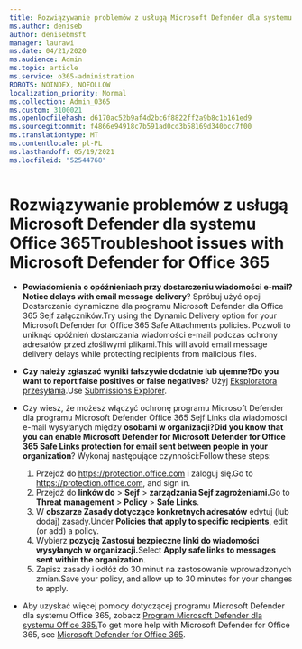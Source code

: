 ```yaml
---
title: Rozwiązywanie problemów z usługą Microsoft Defender dla systemu Office 365
ms.author: deniseb
author: denisebmsft
manager: laurawi
ms.date: 04/21/2020
ms.audience: Admin
ms.topic: article
ms.service: o365-administration
ROBOTS: NOINDEX, NOFOLLOW
localization_priority: Normal
ms.collection: Admin_O365
ms.custom: 3100021
ms.openlocfilehash: d6170ac52b9af4d2bc6f8822ff2a9b8c1b161ed9
ms.sourcegitcommit: f4866e94918c7b591ad0cd3b58169d340bcc7f00
ms.translationtype: MT
ms.contentlocale: pl-PL
ms.lasthandoff: 05/19/2021
ms.locfileid: "52544768"
---
```

# <a name="troubleshoot-issues-with-microsoft-defender-for-office-365"></a><span data-ttu-id="d8c11-102">Rozwiązywanie problemów z usługą Microsoft Defender dla systemu Office 365</span><span class="sxs-lookup"><span data-stu-id="d8c11-102">Troubleshoot issues with Microsoft Defender for Office 365</span></span>

- <span data-ttu-id="d8c11-103">**Powiadomienia o opóźnieniach przy dostarczeniu wiadomości e-mail?**</span><span class="sxs-lookup"><span data-stu-id="d8c11-103">**Notice delays with email message delivery**?</span></span> <span data-ttu-id="d8c11-104">Spróbuj użyć opcji Dostarczanie dynamiczne dla programu Microsoft Defender dla Office 365 Sejf załączników.</span><span class="sxs-lookup"><span data-stu-id="d8c11-104">Try using the Dynamic Delivery option for your Microsoft Defender for Office 365 Safe Attachments policies.</span></span> <span data-ttu-id="d8c11-105">Pozwoli to uniknąć opóźnień dostarczania wiadomości e-mail podczas ochrony adresatów przed złośliwymi plikami.</span><span class="sxs-lookup"><span data-stu-id="d8c11-105">This will avoid email message delivery delays while protecting recipients from malicious files.</span></span>
- <span data-ttu-id="d8c11-106">**Czy należy zgłaszać wyniki fałszywie dodatnie lub ujemne?**</span><span class="sxs-lookup"><span data-stu-id="d8c11-106">**Do you want to report false positives or false negatives**?</span></span> <span data-ttu-id="d8c11-107">Użyj [Eksploratora przesyłania](https://protection.office.com/reportsubmission).</span><span class="sxs-lookup"><span data-stu-id="d8c11-107">Use [Submissions Explorer](https://protection.office.com/reportsubmission).</span></span>
- <span data-ttu-id="d8c11-108">Czy wiesz, że możesz włączyć ochronę programu Microsoft Defender dla programu Microsoft Defender Office 365 Sejf Links dla wiadomości e-mail wysyłanych między **osobami w organizacji?**</span><span class="sxs-lookup"><span data-stu-id="d8c11-108">**Did you know that you can enable Microsoft Defender for Microsoft Defender for Office 365 Safe Links protection for email sent between people in your organization**?</span></span> <span data-ttu-id="d8c11-109">Wykonaj następujące czynności:</span><span class="sxs-lookup"><span data-stu-id="d8c11-109">Follow these steps:</span></span>
    1. <span data-ttu-id="d8c11-110">Przejdź do https://protection.office.com i zaloguj się.</span><span class="sxs-lookup"><span data-stu-id="d8c11-110">Go to https://protection.office.com, and sign in.</span></span>
    2. <span data-ttu-id="d8c11-111">Przejdź do **linków do**  >  **Sejf**  >  **zarządzania Sejf zagrożeniami.**</span><span class="sxs-lookup"><span data-stu-id="d8c11-111">Go to **Threat management** > **Policy** > **Safe Links**.</span></span>
    3. <span data-ttu-id="d8c11-112">W **obszarze Zasady dotyczące konkretnych adresatów** edytuj (lub dodaj) zasady.</span><span class="sxs-lookup"><span data-stu-id="d8c11-112">Under **Policies that apply to specific recipients**, edit (or add) a policy.</span></span>
    4. <span data-ttu-id="d8c11-113">Wybierz **pozycję Zastosuj bezpieczne linki do wiadomości wysyłanych w organizacji.**</span><span class="sxs-lookup"><span data-stu-id="d8c11-113">Select **Apply safe links to messages sent within the organization**.</span></span>
    5. <span data-ttu-id="d8c11-114">Zapisz zasady i odłóż do 30 minut na zastosowanie wprowadzonych zmian.</span><span class="sxs-lookup"><span data-stu-id="d8c11-114">Save your policy, and allow up to 30 minutes for your changes to apply.</span></span>

- <span data-ttu-id="d8c11-115">Aby uzyskać więcej pomocy dotyczącej programu Microsoft Defender dla systemu Office 365, zobacz [Program Microsoft Defender dla systemu Office 365.](/microsoft-365/security/office-365-security/office-365-atp)</span><span class="sxs-lookup"><span data-stu-id="d8c11-115">To get more help with Microsoft Defender for Office 365, see [Microsoft Defender for Office 365](/microsoft-365/security/office-365-security/office-365-atp).</span></span>